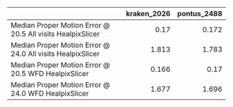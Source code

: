 |                                                            |   kraken_2026 |   pontus_2488 |
|:-----------------------------------------------------------|--------------:|--------------:|
| Median Proper Motion Error @ 20.5 All visits HealpixSlicer |         0.17  |         0.172 |
| Median Proper Motion Error @ 24.0 All visits HealpixSlicer |         1.813 |         1.783 |
| Median Proper Motion Error @ 20.5 WFD HealpixSlicer        |         0.166 |         0.17  |
| Median Proper Motion Error @ 24.0 WFD HealpixSlicer        |         1.677 |         1.696 |
